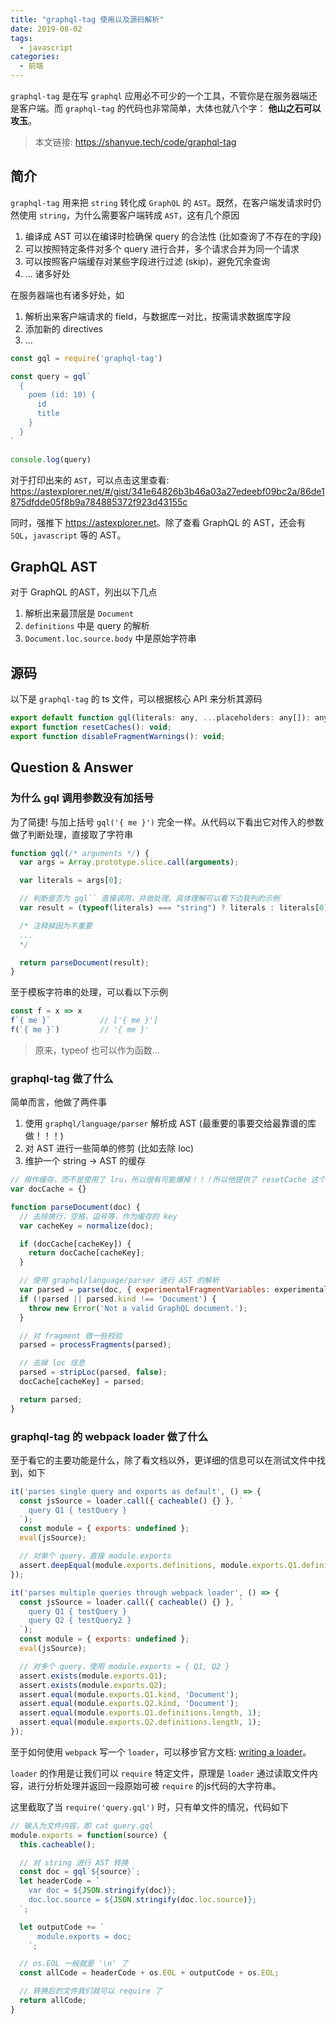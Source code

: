 ```yaml
---
title: "graphql-tag 使用以及源码解析"
date: 2019-08-02
tags:
  - javascript
categories:
  - 前端
---
```


`graphql-tag` 是在写 `graphql` 应用必不可少的一个工具，不管你是在服务器端还是客户端。而 `graphql-tag` 的代码也非常简单，大体也就八个字： **他山之石可以攻玉**。

> 本文链接: <https://shanyue.tech/code/graphql-tag>

## 简介

`graphql-tag` 用来把 `string` 转化成 `GraphQL` 的 `AST`。既然，在客户端发请求时仍然使用 `string`，为什么需要客户端转成 `AST`，这有几个原因

1. 编译成 AST 可以在编译时检确保 query 的合法性 (比如查询了不存在的字段)
1. 可以按照特定条件对多个 query 进行合并，多个请求合并为同一个请求
1. 可以按照客户端缓存对某些字段进行过滤 (skip)，避免冗余查询
1. ... 诸多好处

在服务器端也有诸多好处，如

1. 解析出来客户端请求的 field，与数据库一对比，按需请求数据库字段
1. 添加新的 directives
1. ...

<!--more-->

```javascript
const gql = require('graphql-tag')

const query = gql`
  {
    poem (id: 10) {
      id
      title
    }
  }
`

console.log(query)
```

对于打印出来的 `AST`，可以点击这里查看: <https://astexplorer.net/#/gist/341e64826b3b46a03a27edeebf09bc2a/86de1875dfdde05f8b9a784885372f923d43155c>

同时，强推下 <https://astexplorer.net>。除了查看 GraphQL 的 AST，还会有 `SQL`，`javascript` 等的 AST。

## GraphQL AST

对于 GraphQL 的AST，列出以下几点

1. 解析出来最顶层是 `Document`
1. `definitions` 中是 query 的解析
1. `Document.loc.source.body` 中是原始字符串

## 源码

以下是 `graphql-tag` 的 ts 文件，可以根据核心 API 来分析其源码


```javascript
export default function gql(literals: any, ...placeholders: any[]): any;
export function resetCaches(): void;
export function disableFragmentWarnings(): void;
```

## Question & Answer

### 为什么 gql 调用参数没有加括号

为了简捷! 与加上括号 `gql('{ me }')` 完全一样。从代码以下看出它对传入的参数做了判断处理，直接取了字符串

```javascript
function gql(/* arguments */) {
  var args = Array.prototype.slice.call(arguments);

  var literals = args[0];

  // 判断是否为 gql`` 直接调用，并做处理。具体理解可以看下边我列的示例
  var result = (typeof(literals) === "string") ? literals : literals[0];

  /* 注释掉因为不重要
  ...
  */

  return parseDocument(result);
}
```

至于模板字符串的处理，可以看以下示例

```javascript
const f = x => x
f`{ me }`           // ['{ me }']
f(`{ me }`)         // '{ me }'
```

> 原来，typeof 也可以作为函数...

### graphql-tag 做了什么

简单而言，他做了两件事

1. 使用 `graphql/language/parser` 解析成 AST (最重要的事要交给最靠谱的库做！！！)
1. 对 AST 进行一些简单的修剪 (比如去除 loc)
1. 维护一个 string -> AST 的缓存

```javascript
// 用作缓存，而不是使用了 lru，所以很有可能爆掉！！！所以他提供了 resetCache 这个函数
var docCache = {}

function parseDocument(doc) {
  // 去除换行，空格，逗号等，作为缓存的 key
  var cacheKey = normalize(doc);

  if (docCache[cacheKey]) {
    return docCache[cacheKey];
  }

  // 使用 graphql/language/parser 进行 AST 的解析
  var parsed = parse(doc, { experimentalFragmentVariables: experimentalFragmentVariables });
  if (!parsed || parsed.kind !== 'Document') {
    throw new Error('Not a valid GraphQL document.');
  }

  // 对 fragment 做一些校验
  parsed = processFragments(parsed);

  // 去掉 loc 信息
  parsed = stripLoc(parsed, false);
  docCache[cacheKey] = parsed;

  return parsed;
}
```

### graphql-tag 的 webpack loader 做了什么

至于看它的主要功能是什么，除了看文档以外，更详细的信息可以在测试文件中找到，如下

```javascript
it('parses single query and exports as default', () => {
  const jsSource = loader.call({ cacheable() {} }, `
    query Q1 { testQuery }
  `);
  const module = { exports: undefined };
  eval(jsSource);

  // 对单个 query，直接 module.exports
  assert.deepEqual(module.exports.definitions, module.exports.Q1.definitions);
});

it('parses multiple queries through webpack loader', () => {
  const jsSource = loader.call({ cacheable() {} }, `
    query Q1 { testQuery }
    query Q2 { testQuery2 }
  `);
  const module = { exports: undefined };
  eval(jsSource);

  // 对多个 query，使用 module.exports = { Q1, Q2 }
  assert.exists(module.exports.Q1);
  assert.exists(module.exports.Q2);
  assert.equal(module.exports.Q1.kind, 'Document');
  assert.equal(module.exports.Q2.kind, 'Document');
  assert.equal(module.exports.Q1.definitions.length, 1);
  assert.equal(module.exports.Q2.definitions.length, 1);
});
```

至于如何使用 `webpack` 写一个 `loader`，可以移步官方文档: [writing a loader](https://webpack.js.org/contribute/writing-a-loader/#root)。

`loader` 的作用是让我们可以 `require` 特定文件，原理是 `loader` 通过读取文件内容，进行分析处理并返回一段原始可被 `require` 的js代码的大字符串。

这里截取了当 `require('query.gql')` 时，只有单文件的情况，代码如下

```javascript
// 输入为文件内容，即 cat query.gql
module.exports = function(source) {
  this.cacheable();

  // 对 string 进行 AST 转换
  const doc = gql`${source}`;
  let headerCode = `
    var doc = ${JSON.stringify(doc)};
    doc.loc.source = ${JSON.stringify(doc.loc.source)};
  `;

  let outputCode += `
      module.exports = doc;
    `;

  // os.EOL 一般就是 '\n' 了
  const allCode = headerCode + os.EOL + outputCode + os.EOL;

  // 转换后的文件我们就可以 require 了
  return allCode;
}
```
